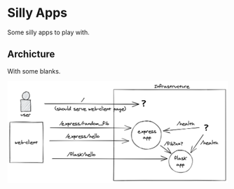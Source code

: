 # Silly Apps

Some silly apps to play with.

## Archicture

With some blanks.

![silly apps](/silly-apps-arch.png)
